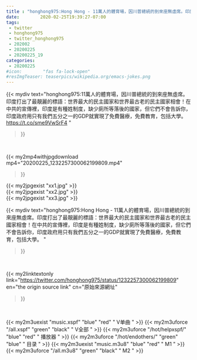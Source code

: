 ```yaml
---
title : "honghong975:Hong Hong - 11萬人的體育場，因川普總統的到來座無虛席。印度打出了最靚麗的標語：世界最大的民主國家和世界最古老的民主國家相會！在中共的宣傳裡，印度是有種姓制度，缺少廁所等落後的國家，但它們不會告訴你，印度政府用只有我們五分之一的GDP就實現了免費醫療，免費教育，包括大學。 "
date:        2020-02-25T19:39:27-07:00
tags:
 - twitter
 - honghong975
 - twitter_honghong975
 - 202002
 - 20200225
 - 20200225_19
categories:
 - 20200225
#icon:        "fas fa-lock-open"
#resImgTeaser: teaserpics/wikipedia.org/emacs-jokes.png
---
```


{{< mydiv text="honghong975:11萬人的體育場，因川普總統的到來座無虛席。印度打出了最靚麗的標語：世界最大的民主國家和世界最古老的民主國家相會！在中共的宣傳裡，印度是有種姓制度，缺少廁所等落後的國家，但它們不會告訴你，印度政府用只有我們五分之一的GDP就實現了免費醫療，免費教育，包括大學。 https://t.co/sme9VwSrF4 "
>}}
<br>


{{< my2mp4withjpgdownload mp4="20200225_1232257300062199809.mp4"
>}}

{{< my2jpgexist "xx1.jpg" >}}<br>
{{< my2jpgexist "xx2.jpg" >}}<br>
{{< my2jpgexist "xx3.jpg" >}}<br>



{{< mydiv text="honghong975:Hong Hong - 11萬人的體育場，因川普總統的到來座無虛席。印度打出了最靚麗的標語：世界最大的民主國家和世界最古老的民主國家相會！在中共的宣傳裡，印度是有種姓制度，缺少廁所等落後的國家，但它們不會告訴你，印度政府用只有我們五分之一的GDP就實現了免費醫療，免費教育，包括大學。 "
>}}
<br>

{{< my2linktextonly link="https://twitter.com/honghong975/status/1232257300062199809"
en="the origin source link" cn="原始來源網址"
>}}


<br>

{{< my2m3uexist "music.xspf"        "blue"   "red"    " V单曲 " >}} {{< my2m3uforce "/all.xspf"         "green"  "black"  " V全部 " >}} {{< my2m3uforce "/hot/helpxspf/"    "blue"   "red"    " 播放器 " >}} {{< my2m3uforce "/hot/endothers/"   "green"  "blue"   " 目录 " >}} {{< my2m3uexist "music.m3u8"        "blue"   "red"    " M1 " >}} {{< my2m3uforce "/all.m3u8"         "green"  "black"  " M2 " >}} 
